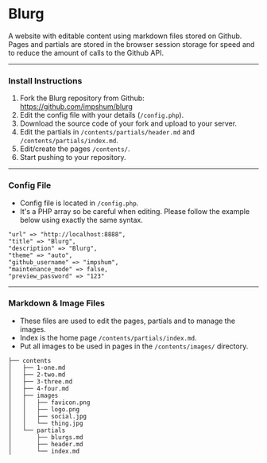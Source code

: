 # Blurg

A website with editable content using markdown files stored on Github. Pages and partials are stored in the browser session storage for speed and to reduce the amount of calls to the Github API.

* * *

### Install Instructions

1.  Fork the Blurg repository from Github: <https://github.com/impshum/blurg>
2.  Edit the config file with your details (`/config.php`).
3.  Download the source code of your fork and upload to your server.
4.  Edit the partials in `/contents/partials/header.md` and `/contents/partials/index.md`.
4.  Edit/create the pages `/contents/`.
5.  Start pushing to your repository.

* * *

### Config File

-   Config file is located in `/config.php`.
-   It's a PHP array so be careful when editing. Please follow the example below using exactly the same syntax.

```
"url" => "http://localhost:8888",
"title" => "Blurg",
"description" => "Blurg",
"theme" => "auto",
"github_username" => "impshum",
"maintenance_mode" => false,
"preview_password" => "123"
```

* * *

### Markdown & Image Files

-   These files are used to edit the pages, partials and to manage the images.
-   Index is the home page `/contents/partials/index.md`.
-   Put all images to be used in pages in the `/contents/images/` directory.

```
├── contents
│   ├── 1-one.md
│   ├── 2-two.md
│   ├── 3-three.md
│   ├── 4-four.md
│   ├── images
│   │   ├── favicon.png
│   │   ├── logo.png
│   │   ├── social.jpg
│   │   └── thing.jpg
│   └── partials
│       ├── blurgs.md
│       ├── header.md
│       └── index.md
```
